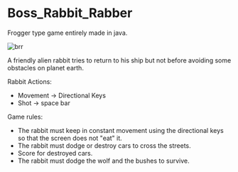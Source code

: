 # Boss_Rabbit_Rabber
Frogger type game entirely made in java. 

![brr](https://user-images.githubusercontent.com/77767010/127939062-636cd174-5065-4b74-9cce-c15a342fbcf9.jpeg)

A friendly alien rabbit tries to return to his ship but not before avoiding some obstacles on planet earth.

Rabbit Actions:
- Movement -> Directional Keys
- Shot -> space bar

Game rules:
- The rabbit must keep in constant movement using the directional keys so that the screen does not "eat" it.
- The rabbit must dodge or destroy cars to cross the streets.
- Score for destroyed cars.
- The rabbit must dodge the wolf and the bushes to survive.
